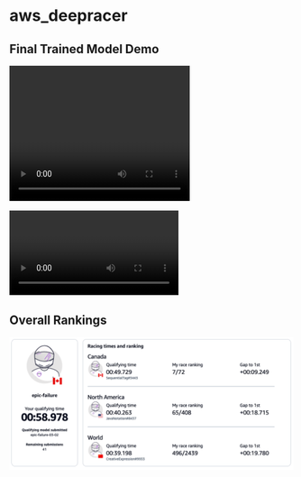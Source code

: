 # aws_deepracer

## Final Trained Model Demo
<video src="AWS%20Deepracer%20Video.mp4" width="320" height="240" controls>
    Your browser does not support the video tag.
</video>

![](https://github.com/anandkaranubc/aws_deepracer/blob/main/AWS%20Deepracer%20Video.mp4)

## Overall Rankings
![](./Rankings.png)
